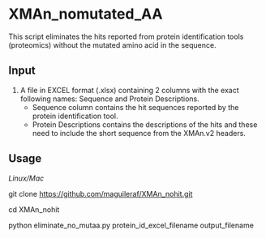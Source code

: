 # XMAn_nomutated_AA
This script eliminates the hits reported from protein identification tools (proteomics) without the mutated amino acid in the sequence.

## **Input**

1. A file in EXCEL format (.xlsx) containing 2 columns with the exact following names: Sequence and Protein Descriptions. 
   - Sequence column contains the hit sequences reported by the protein identification tool.
   - Protein Descriptions contains the descriptions of the hits and these need to include the short sequence from the XMAn.v2 headers.

## **Usage**

*Linux/Mac*

git clone https://github.com/maguileraf/XMAn_nohit.git

cd XMAn_nohit

python eliminate_no_mutaa.py protein_id_excel_filename output_filename
